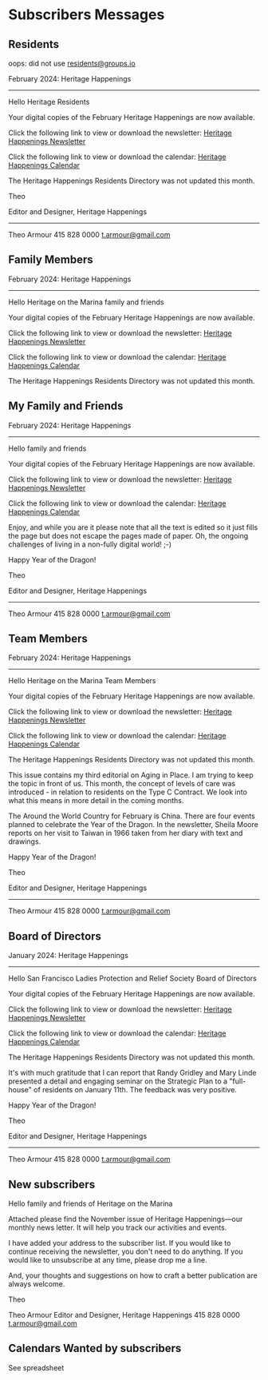 # Subscribers Messages

## Residents

oops: did not use residents@groups.io

February 2024: Heritage Happenings

***

Hello Heritage Residents

Your digital copies of the February Heritage Happenings are now available.

Click the following link to view or download the newsletter: [Heritage Happenings Newsletter](https://heritage-happenings.github.io/happenings-issues/2024/2024-03-heritage-happenings-newsletter.pdf)

Click the following link to view or download the calendar: [Heritage Happenings Calendar](https://heritage-happenings.github.io/happenings-issues/2024/2024-03-happenings-calendar.pdf)

The Heritage Happenings Residents Directory was not updated this month.


Theo

Editor and Designer, Heritage Happenings

***

Theo Armour
415 828 0000
t.armour@gmail.com


## Family Members

February 2024: Heritage Happenings

***

Hello Heritage on the Marina family and friends

Your digital copies of the February Heritage Happenings are now available.

Click the following link to view or download the newsletter: [Heritage Happenings Newsletter](https://heritage-happenings.github.io/happenings-issues/2024/2024-02-heritage-happenings-newsletter.pdf)

Click the following link to view or download the calendar: [Heritage Happenings Calendar](https://heritage-happenings.github.io/happenings-issues/2024/2024-02-happenings-calendar.pdf)

The Heritage Happenings Residents Directory was not updated this month.



## My Family and Friends

February 2024: Heritage Happenings

***

Hello family and friends

Your digital copies of the February Heritage Happenings are now available.

Click the following link to view or download the newsletter: [Heritage Happenings Newsletter](https://heritage-happenings.github.io/happenings-issues/2024/2024-02-heritage-happenings-newsletter.pdf)

Click the following link to view or download the calendar: [Heritage Happenings Calendar](https://heritage-happenings.github.io/happenings-issues/2024/2024-02-happenings-calendar.pdf)

Enjoy, and while you are it please note that all the text is edited so it just fills the page but does not escape the pages made of paper. Oh, the ongoing challenges of living in a non-fully digital world! ;-)

Happy Year of the Dragon!

Theo

Editor and Designer, Heritage Happenings

***

Theo Armour
415 828 0000
t.armour@gmail.com


## Team Members


February 2024: Heritage Happenings

***

Hello Heritage on the Marina Team Members

Your digital copies of the February Heritage Happenings are now available.

Click the following link to view or download the newsletter: [Heritage Happenings Newsletter](https://heritage-happenings.github.io/happenings-issues/2024/2024-02-heritage-happenings-newsletter.pdf)

Click the following link to view or download the calendar: [Heritage Happenings Calendar](https://heritage-happenings.github.io/happenings-issues/2024/2024-02-happenings-calendar.pdf)

The Heritage Happenings Residents Directory was not updated this month.

This issue contains my third editorial on Aging in Place. I am trying to keep the topic in front of us. This month, the concept of levels of care was introduced - in relation to residents on the Type C Contract. We look into what this means in more detail in the coming months.

The Around the World Country for February is China. There are four events planned to celebrate the Year of the Dragon. In the newsletter, Sheila Moore reports on her visit to Taiwan in 1966 taken from her diary with text and drawings.

Happy Year of the Dragon!

Theo

Editor and Designer, Heritage Happenings

***

Theo Armour
415 828 0000
t.armour@gmail.com


## Board of Directors


January 2024: Heritage Happenings

***


Hello San Francisco Ladies Protection and Relief Society Board of Directors

Your digital copies of the February Heritage Happenings are now available.

Click the following link to view or download the newsletter: [Heritage Happenings Newsletter](https://heritage-happenings.github.io/happenings-issues/2024/2024-02-heritage-happenings-newsletter.pdf)

Click the following link to view or download the calendar: [Heritage Happenings Calendar](https://heritage-happenings.github.io/happenings-issues/2024/2024-02-happenings-calendar.pdf)

The Heritage Happenings Residents Directory was not updated this month.

It's with much gratitude that I can report that Randy Gridley and Mary Linde presented a detail and engaging seminar on the Strategic Plan to a "full-house" of residents on January 11th. The feedback was very positive.

Happy Year of the Dragon!

Theo

Editor and Designer, Heritage Happenings

***

Theo Armour
415 828 0000
t.armour@gmail.com



## New subscribers

Hello family and friends of Heritage on the Marina

Attached please find the November issue of Heritage Happenings—our monthly news letter. It will help you track our activities and events.

I have added your address to the subscriber list. If you would like to continue receiving the newsletter, you don't need to do anything. If you would like to unsubscribe at any time, please drop me a line.

And, your thoughts and suggestions on how to craft a better publication are always welcome.

Theo

Theo Armour
Editor and Designer, Heritage Happenings
415 828 0000
t.armour@gmail.com


## Calendars Wanted by subscribers

See spreadsheet

